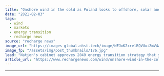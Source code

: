 ```yaml
---
title: "Onshore wind in the cold as Poland looks to offshore, solar and nuclear"
date: "2021-02-03"
tags: 
  - wind
  - markets
  - energy transition
  - recharge news
source: "recharge news"
image_url: "https://images-global.nhst.tech/image/NFJxK2xrelBQVUxiZmV4aFk3bktnMFA2eERlTUl4WmRld0FzL2hHQ3JiND0=/nhst/binary/6c49adb8e9fce5780af4775b4a378e78"
image_fp: "/assets/img/post_thumbnails/176.jpg"
lead: "Nation's cabinet approves 2040 energy transition strategy that sees up to 11GW of turbines at sea but ignores growth on land"
article_url: "https://www.rechargenews.com/wind/onshore-wind-in-the-cold-as-poland-looks-to-offshore-solar-and-nuclear/2-1-956374"
---
```


---
